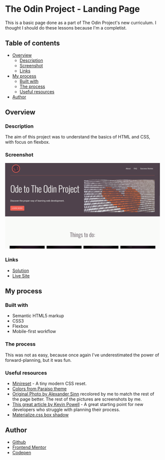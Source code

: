 # The Odin Project - Landing Page

This is a basic page done as a part of The Odin Project's new curriculum. I thought I should do these lessons because I'm a completist.

## Table of contents

- [Overview](#overview)
  - [Description](#description)
  - [Screenshot](#screenshot)
  - [Links](#links)
- [My process](#my-process)
  - [Built with](#built-with)
  - [The process](#the-process)
  - [Useful resources](#useful-resources)
- [Author](#author)

## Overview

### Description

The aim of this project was to understand the basics of HTML and CSS, with focus on flexbox.

### Screenshot

![](images/odin-landing-page.png)

### Links

- [Solution](https://github.com/je-jo/odin-landing-page)
- [Live Site](https://je-jo.github.io/odin-landing-page/)

## My process

### Built with

- Semantic HTML5 markup
- CSS3
- Flexbox
- Mobile-first workflow

### The process

This was not as easy, because once again I've underestimated the power of forward-planning, but it was fun.

### Useful resources

- [Minireset](https://awesomeopensource.com/project/jgthms/minireset.css?categoryPage=29) - A tiny modern CSS reset. 
- [Colors from Paraiso theme](https://github.com/idleberg/Paraiso-Color-Palettes)
- [Original Photo by Alexander Sinn](https://unsplash.com/photos/KgLtFCgfC28?utm_source=unsplash&utm_medium=referral&utm_content=creditShareLink) recolored by me to match the rest of the page better. The rest of the pictures are screenshots by me.
- [This great article by Kevin Powell](https://www.kevinpowell.co/article/creating-a-website-getting-over-the-anxiety-of-starting-with-a-blank-file/) - A great starting point for new developers who struggle with planning their process.
- [Materialize.css box shadow](https://materializecss.com/)

## Author

- [Github](https://github.com/je-jo)
- [Frontend Mentor](https://www.frontendmentor.io/profile/je-jo)
- [Codepen](https://codepen.io/je-jo)